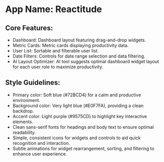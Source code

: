# **App Name**: Reactitude

## Core Features:

- Dashboard: Dashboard layout featuring drag-and-drop widgets.
- Metric Cards: Metric cards displaying productivity data.
- User List: Sortable and filterable user list.
- Date Filters: Controls for date range selection and data filtering.
- AI Layout Optimizer: AI tool suggests optimal dashboard widget layout for each user role to maximize productivity.

## Style Guidelines:

- Primary color: Soft blue (#72BCD4) for a calm and productive environment.
- Background color: Very light blue (#E0F7FA), providing a clean backdrop.
- Accent color: Light purple (#9575CD) to highlight key interactive elements.
- Clean sans-serif fonts for headings and body text to ensure optimal readability.
- Simple, consistent icons for widgets and controls to aid quick recognition and interaction.
- Subtle animations for widget rearrangement, sorting, and filtering to enhance user experience.